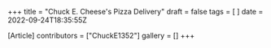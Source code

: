 +++
title = "Chuck E. Cheese's Pizza Delivery"
draft = false
tags = [ ]
date = 2022-09-24T18:35:55Z

[Article]
contributors = ["ChuckE1352"]
gallery = []
+++
